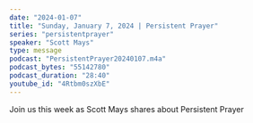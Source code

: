 ```yaml
---
date: "2024-01-07"
title: "Sunday, January 7, 2024 | Persistent Prayer"
series: "persistentprayer"
speaker: "Scott Mays"
type: message
podcast: "PersistentPrayer20240107.m4a"
podcast_bytes: "55142780"
podcast_duration: "28:40"
youtube_id: "4Rtbm0szXbE"
---
```

Join us this week as Scott Mays shares about Persistent Prayer
